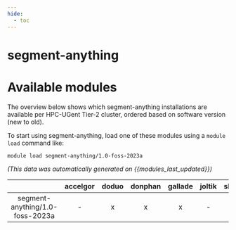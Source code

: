 ```yaml
---
hide:
  - toc
---
```


segment-anything
================

# Available modules


The overview below shows which segment-anything installations are available per HPC-UGent Tier-2 cluster, ordered based on software version (new to old).

To start using segment-anything, load one of these modules using a `module load` command like:

```shell
module load segment-anything/1.0-foss-2023a
```

*(This data was automatically generated on {{modules_last_updated}})*  

| |accelgor|doduo|donphan|gallade|joltik|shinx|
| :---: | :---: | :---: | :---: | :---: | :---: | :---: |
|segment-anything/1.0-foss-2023a|-|x|x|x|-|x|
